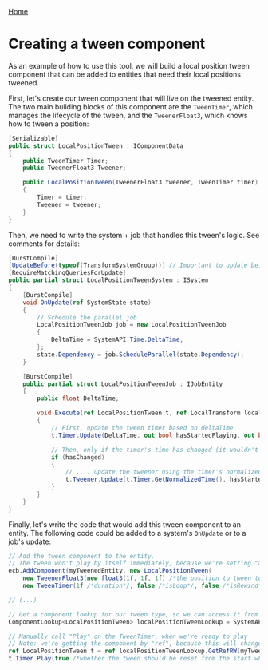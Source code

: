 
[Home](./how-it-works.md)

# Creating a tween component

As an example of how to use this tool, we will build a local position tween component that can be added to entities that need their local positions tweened.

First, let's create our tween component that will live on the tweened entity. The two main building blocks of this component are the `TweenTimer`, which manages the lifecycle of the tween, and the `TweenerFloat3`, which knows how to tween a position:
```cs
[Serializable]
public struct LocalPositionTween : IComponentData
{
    public TweenTimer Timer; 
    public TweenerFloat3 Tweener;

    public LocalPositionTween(TweenerFloat3 tweener, TweenTimer timer)
    {
        Timer = timer;
        Tweener = tweener;
    }
}
```

Then, we need to write the system + job that handles this tween's logic. See comments for details:
```cs
[BurstCompile]
[UpdateBefore(typeof(TransformSystemGroup))] // Important to update before transforms
[RequireMatchingQueriesForUpdate]
public partial struct LocalPositionTweenSystem : ISystem
{
    [BurstCompile]
    void OnUpdate(ref SystemState state)
    {
        // Schedule the parallel job
        LocalPositionTweenJob job = new LocalPositionTweenJob
        {
            DeltaTime = SystemAPI.Time.DeltaTime,
        };
        state.Dependency = job.ScheduleParallel(state.Dependency);
    }

    [BurstCompile]
    public partial struct LocalPositionTweenJob : IJobEntity
    {
        public float DeltaTime;

        void Execute(ref LocalPositionTween t, ref LocalTransform localTransform)
        {
            // First, update the tween timer based on deltaTime
            t.Timer.Update(DeltaTime, out bool hasStartedPlaying, out bool hasStoppedPlaying, out bool hasChanged);

            // Then, only if the timer's time has changed (it wouldn't change if the tween was completed or paused)....
            if (hasChanged)
            {
                // .... update the tweener using the timer's normalized time. This is what will change the local transform's position
                t.Tweener.Update(t.Timer.GetNormalizedTime(), hasStartedPlaying, ref localTransform.Position);
            }
        }
    }
}
```

Finally, let's write the code that would add this tween component to an entity. The following code could be added to a system's `OnUpdate` or to a job's update:
```cs
// Add the tween component to the entity.
// The tween won't play by itself immediately, because we're setting "autoPlay" to false on the TweenTimer
ecb.AddComponent(myTweenedEntity, new LocalPositionTween(
    new TweenerFloat3(new float3(1f, 1f, 1f) /*the position to tween to*/, true /*whether or not that target position is relative to initial*/, EasingType.EaseInElastic),
    new TweenTimer(1f /*duration*/, false /*isLoop*/, false /*isRewind*/, 1f /*speed*/, false /*autoPlay*/)));

// (...)

// Get a component lookup for our tween type, so we can access it from other entities
ComponentLookup<LocalPositionTween> localPositionTweenLookup = SystemAPI.GetComponentLookup<LocalPositionTween>(false);

// Manually call "Play" on the TweenTimer, when we're ready to play
// Note: we're getting the component by "ref", because this will change the state of the TweenTimer and we must therefore write changes to the component
ref LocalPositionTween t = ref localPositionTweenLookup.GetRefRW(myTweenedEntity, false).ValueRW;
t.Timer.Play(true /*whether the tween should be reset from the start when playing*/);
```